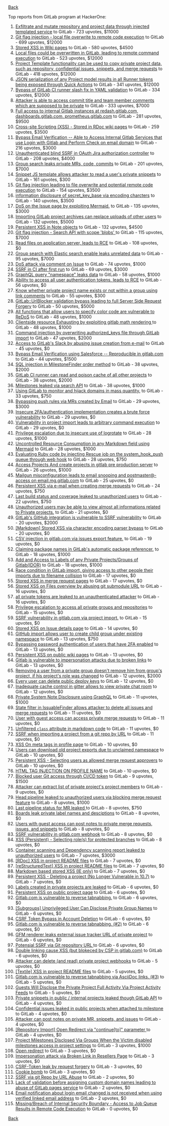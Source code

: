 [Back](../README.md)

Top reports from GitLab program at HackerOne:

1. [Exfiltrate and mutate repository and project data through injected templated service](https://hackerone.com/reports/446585) to GitLab - 723 upvotes, $11000
2. [Git flag injection - local file overwrite to remote code execution](https://hackerone.com/reports/658013) to GitLab - 699 upvotes, $12000
3. [Stored XSS in Wiki pages](https://hackerone.com/reports/526325) to GitLab - 580 upvotes, $4500
4. [Local files could be overwritten in GitLab, leading to remote command execution](https://hackerone.com/reports/587854) to GitLab - 523 upvotes, $12000
5. [Project Template functionality can be used to copy private project data, such as repository, confidential issues, snippets, and merge requests](https://hackerone.com/reports/689314) to GitLab - 418 upvotes, $12000
6. [JSON serialization of any Project model results in all Runner tokens being exposed through Quick Actions](https://hackerone.com/reports/509924) to GitLab - 341 upvotes, $12000
7. [Bypass of GitLab CI runner slash fix in YAML validation](https://hackerone.com/reports/409395) to GitLab - 334 upvotes, $12000
8. [Attacker is able to access commit title and team member comments which are supposed to be private](https://hackerone.com/reports/502593) to GitLab - 333 upvotes, $7000
9. [Full access to internal Gitlab instances at redash.gitlab.com, dashboards.gitlab.com, prometheus.gitlab.com](https://hackerone.com/reports/498964) to GitLab - 281 upvotes, $9500
10. [Cross-site Scripting (XSS) - Stored in RDoc wiki pages](https://hackerone.com/reports/662287) to GitLab - 259 upvotes, $3500
11. [Bypass Email Verification -- Able to Access Internal Gitlab Services that use Login with Gitlab and Perform Check on email domain](https://hackerone.com/reports/565883) to GitLab - 216 upvotes, $3000
12. [Unauthenticated blind SSRF in OAuth Jira authorization controller](https://hackerone.com/reports/398799) to GitLab - 208 upvotes, $4000
13. [Group search leaks private MRs, code, commits](https://hackerone.com/reports/692252) to GitLab - 201 upvotes, $7000
14. [Snippet JS template allows attacker to read a user's private snippets](https://hackerone.com/reports/348443) to GitLab - 161 upvotes, $300
15. [Git flag injection leading to file overwrite and potential remote code execution](https://hackerone.com/reports/653125) to GitLab - 154 upvotes, $3500
16. [information disclosure of secret_key_base via encoding charcters](https://hackerone.com/reports/460545) to GitLab - 140 upvotes, $3500
17. [DoS on the Issue page by exploiting Mermaid.](https://hackerone.com/reports/470067) to GitLab - 135 upvotes, $3000
18. [Importing GitLab project archives can replace uploads of other users](https://hackerone.com/reports/534794) to GitLab - 132 upvotes, $5000
19. [Persistent XSS in Note objects](https://hackerone.com/reports/508184) to GitLab - 132 upvotes, $4500
20. [Git flag injection - Search API with scope 'blobs' ](https://hackerone.com/reports/682442) to GitLab - 115 upvotes, $7000
21. [Read files on application server, leads to RCE](https://hackerone.com/reports/178152) to GitLab - 108 upvotes, $0
22. [Group search with Elastic search enable leaks unrelated data](https://hackerone.com/reports/708820) to GitLab - 95 upvotes, $7000
23. [DoS attack via comment on Issue](https://hackerone.com/reports/557154) to GitLab - 74 upvotes, $1000
24. [SSRF in CI after first run](https://hackerone.com/reports/369451) to GitLab - 69 upvotes, $3000
25. [GraphQL query "namespace" leaks data](https://hackerone.com/reports/614355) to GitLab - 58 upvotes, $1000
26. [Ability to access all user authentication tokens, leads to RCE](https://hackerone.com/reports/158330) to GitLab - 56 upvotes, $0
27. [Know whether private project name exists or not within a group using link comments](https://hackerone.com/reports/495497) to GitLab - 55 upvotes, $300
28. [GitLab::UrlBlocker validation bypass leading to full Server Side Request Forgery](https://hackerone.com/reports/541169) to GitLab - 50 upvotes, $5000
29. [All functions that allow users to specify color code are vulnerable to ReDoS](https://hackerone.com/reports/511381) to GitLab - 48 upvotes, $1000
30. [Clientside resource Exhausting by exploiting gitlab math rendering ](https://hackerone.com/reports/549040) to GitLab - 48 upvotes, $1000
31. [Command injection by overwriting authorized_keys file through GitLab import](https://hackerone.com/reports/298873) to GitLab - 47 upvotes, $2000
32. [Access to GitLab's Slack by abusing issue creation from e-mail](https://hackerone.com/reports/218230) to GitLab - 45 upvotes, $0
33. [Bypass Email Verification using Salesforce -- Reproducible in gitlab.com](https://hackerone.com/reports/617896) to GitLab - 44 upvotes, $1500
34. [SQL injection in MilestoneFinder order method](https://hackerone.com/reports/298176) to GitLab - 38 upvotes, $2000
35. [GitLab CI runner can read and poison cache of all other projects](https://hackerone.com/reports/301432) to GitLab - 38 upvotes, $2000
36. [Milestones leaked via search API](https://hackerone.com/reports/460815) to GitLab - 38 upvotes, $1000
37. [Using GitLab to monitor and hijack domains in mass quantity.](https://hackerone.com/reports/312118) to GitLab - 33 upvotes, $750
38. [Bypassing push rules via MRs created by Email](https://hackerone.com/reports/526570) to GitLab - 29 upvotes, $3000
39. [Insecure 2FA/authentication implementation creates a brute force vulnerability](https://hackerone.com/reports/149598) to GitLab - 29 upvotes, $0
40. [Vulnerability in project import leads to arbitrary command execution](https://hackerone.com/reports/378148) to GitLab - 29 upvotes, $0
41. [Privilege escalation due to insecure use of logrotate](https://hackerone.com/reports/578119) to GitLab - 28 upvotes, $1000
42. [Uncontrolled Resource Consumption in any Markdown field using Mermaid](https://hackerone.com/reports/670572) to GitLab - 28 upvotes, $1000
43. [Evaluating Ruby code by injecting Rescue job on the system_hook_push queue through web hook](https://hackerone.com/reports/299473) to GitLab - 28 upvotes, $750
44. [Access Projects And create projects in gitlab pre production server](https://hackerone.com/reports/540711) to GitLab - 26 upvotes, $1000
45. [Mailgun misconfiguration leads to email snooping and postmaster@-access on email.mg.gitlab.com](https://hackerone.com/reports/174983) to GitLab - 25 upvotes, $0
46. [Persistent XSS via e-mail when creating merge requests](https://hackerone.com/reports/496973) to GitLab - 24 upvotes, $750
47. [Last build status and coverage leaked to unauthorized users](https://hackerone.com/reports/477222) to GitLab - 22 upvotes, $750
48. [Unauthorized users may be able to view almost all informations related to Private projects.](https://hackerone.com/reports/407763) to GitLab - 21 upvotes, $0
49. [GitLab's GitHub integration is vulnerable to SSRF vulnerability](https://hackerone.com/reports/446593) to GitLab - 20 upvotes, $2000
50. [[Markdown] Stored XSS via character encoding parser bypass](https://hackerone.com/reports/270999) to GitLab - 20 upvotes, $0
51. [CSV injection in gitlab.com via issues export feature.](https://hackerone.com/reports/216243) to GitLab - 19 upvotes, $0
52. [Claiming package names in GitLab's automatic package referencer.](https://hackerone.com/reports/462503) to GitLab - 18 upvotes, $1000
53. [Add and Access to Labels of any Private Projects/Groups of Gitlab(IDOR)](https://hackerone.com/reports/439729) to GitLab - 18 upvotes, $1000
54. [Race condition in GitLab import, giving access to other people their imports due to filename collision](https://hackerone.com/reports/214028) to GitLab - 17 upvotes, $0
55. [Stored XSS in merge request pages](https://hackerone.com/reports/409380) to GitLab - 17 upvotes, $0
56. [Stored XSS on Files overview by abusing git submodule URL](https://hackerone.com/reports/218872) to GitLab - 16 upvotes, $0
57. [all private tokens are leaked to an unauthenticated attacker](https://hackerone.com/reports/268794) to GitLab - 16 upvotes, $0
58. [Privilege escalation to access all private groups and repositories](https://hackerone.com/reports/131210) to GitLab - 15 upvotes, $0
59. [SSRF vulnerability in gitlab.com via project import.](https://hackerone.com/reports/215105) to GitLab - 15 upvotes, $0
60. [Stored XSS on Issue details page](https://hackerone.com/reports/384255) to GitLab - 14 upvotes, $0
61. [GitHub import allows user to create child group under existing namespace](https://hackerone.com/reports/301137) to GitLab - 13 upvotes, $750
62. [Bypassing password authentication of users that have 2FA enabled](https://hackerone.com/reports/128085) to GitLab - 13 upvotes, $0
63. [Persistent XSS on public wiki pages](https://hackerone.com/reports/136333) to GitLab - 13 upvotes, $0
64. [Gitlab is vulnerable to impersonation attacks due to broken links](https://hackerone.com/reports/265696) to GitLab - 13 upvotes, $0
65. [Removing a user from a private group doesn't remove him from group's project, if his project's role was changed](https://hackerone.com/reports/310185) to GitLab - 12 upvotes, $2000
66. [Every user can delete public deploy keys](https://hackerone.com/reports/195088) to GitLab - 12 upvotes, $0
67. [Inadequate cache control in gitter allows to view private chat room](https://hackerone.com/reports/493791) to GitLab - 12 upvotes, $0
68. [Private System Note Disclosure using GraphQL](https://hackerone.com/reports/633001) to GitLab - 11 upvotes, $1000
69. [State filter in IssuableFinder allows attacker to delete all issues and merge requests](https://hackerone.com/reports/186194) to GitLab - 11 upvotes, $0
70. [User with guest access can access private merge requests](https://hackerone.com/reports/195134) to GitLab - 11 upvotes, $0
71. [Unfiltered `class` attribute in markdown code](https://hackerone.com/reports/216453) to GitLab - 11 upvotes, $0
72. [SSRF when importing a project from a git repo by URL](https://hackerone.com/reports/135937) to GitLab - 11 upvotes, $0
73. [XSS On meta tags in profile page](https://hackerone.com/reports/159984) to GitLab - 10 upvotes, $0
74. [Users can download old project exports due to unclaimed namespace](https://hackerone.com/reports/195058) to GitLab - 10 upvotes, $0
75. [Persistent XSS - Selecting users as allowed merge request approvers](https://hackerone.com/reports/346217) to GitLab - 10 upvotes, $0
76. [HTML TAG INJECTION ON PROFILE NAME](https://hackerone.com/reports/358001) to GitLab - 10 upvotes, $0
77. [Blocked user Git access through CI/CD token](https://hackerone.com/reports/497047) to GitLab - 9 upvotes, $1500
78. [Attacker can extract list of private project's project members](https://hackerone.com/reports/128051) to GitLab - 9 upvotes, $0
79. [Head pipeline leaked to unauthorized users via blocking merge request feature](https://hackerone.com/reports/667408) to GitLab - 8 upvotes, $1000
80. [Last pipeline status for MR leaked ](https://hackerone.com/reports/582349) to GitLab - 8 upvotes, $750
81. [Boards leak private label names and desciptions](https://hackerone.com/reports/162147) to GitLab - 8 upvotes, $0
82. [Users with guest access can post notes to private merge requests, issues, and snippets](https://hackerone.com/reports/195140) to GitLab - 8 upvotes, $0
83. [SSRF vulnerability in gitlab.com webhook](https://hackerone.com/reports/301924) to GitLab - 8 upvotes, $0
84. [XSS (Persistent) - Selecting role(s) for protected branches](https://hackerone.com/reports/346111) to GitLab - 8 upvotes, $0
85. [Container scanning and Dependency scanning report leaked to unauthorized users](https://hackerone.com/reports/676976) to GitLab - 7 upvotes, $3000
86. [[RDoc] XSS in project README files](https://hackerone.com/reports/200693) to GitLab - 7 upvotes, $0
87. [[reStructuredText] XSS in project README files](https://hackerone.com/reports/205497) to GitLab - 7 upvotes, $0
88. [Markdown based stored XSS (IE only)](https://hackerone.com/reports/118024) to GitLab - 7 upvotes, $0
89. [Persistent XSS - Deleting a project (No Longer Vulnerable in 10.7)](https://hackerone.com/reports/351554) to GitLab - 7 upvotes, $0
90. [Labels created in private projects are leaked](https://hackerone.com/reports/132777) to GitLab - 6 upvotes, $0
91. [Persistent XSS on public project page](https://hackerone.com/reports/129736) to GitLab - 6 upvotes, $0
92. [Gitlab.com is vulnerable to reverse tabnabbing.](https://hackerone.com/reports/211065) to GitLab - 6 upvotes, $0
93. [[Subgroups] Unprivileged User Can Disclose Private Group Names](https://hackerone.com/reports/215384) to GitLab - 6 upvotes, $0
94. [CSRF Token Bypass in Account Deletion](https://hackerone.com/reports/182487) to GitLab - 6 upvotes, $0
95. [Gitlab.com is vulnerable to reverse tabnabbing. (#2)](https://hackerone.com/reports/212629) to GitLab - 6 upvotes, $0
96. [GFM renderer leaks external issue tracker URL of private project](https://hackerone.com/reports/133717) to GitLab - 6 upvotes, $0
97. [Potensial SSRF via Git repository URL ](https://hackerone.com/reports/359288) to GitLab - 6 upvotes, $0
98. [Double linking cause XSS (but blokeced by CSP in gitlab.com)](https://hackerone.com/reports/729341) to GitLab - 6 upvotes, $0
99. [Attacker can delete (and read) private project webhooks](https://hackerone.com/reports/134292) to GitLab - 5 upvotes, $0
100. [[Textile] XSS in project README files](https://hackerone.com/reports/205498) to GitLab - 5 upvotes, $0
101. [Gitlab.com is vulnerable to reverse tabnabbing via AsciiDoc links. (#3)](https://hackerone.com/reports/213114) to GitLab - 5 upvotes, $0
102. [Guests Will Disclose the Private Project Full Activity Via Project Activity Feeds](https://hackerone.com/reports/491319) to GitLab - 5 upvotes, $0
103. [Private snippets in public / internal projects leaked though GitLab API](https://hackerone.com/reports/134305) to GitLab - 4 upvotes, $0
104. [Confidential issues leaked in public projects when attached to milestone](https://hackerone.com/reports/134300) to GitLab - 4 upvotes, $0
105. [Attacker can post notes on private MR, snippets, and issues](https://hackerone.com/reports/134299) to GitLab - 4 upvotes, $0
106. [[Repository Import] Open Redirect via "continue[to]" parameter ](https://hackerone.com/reports/215970) to GitLab - 4 upvotes, $0
107. [Project Milestones Disclosed Via Groups When the Victim disabled milestones access in project settings](https://hackerone.com/reports/636560) to GitLab - 3 upvotes, $1000
108. [Open redirect](https://hackerone.com/reports/214034) to GitLab - 3 upvotes, $0
109. [Impersonation attack via Broken Link in Resellers Page](https://hackerone.com/reports/266908) to GitLab - 3 upvotes, $0
110. [CSRF-Token leak by request forgery](https://hackerone.com/reports/221432) to GitLab - 3 upvotes, $0
111. [Cookie bomb](https://hackerone.com/reports/221041) to GitLab - 3 upvotes, $0
112. [SSRF via git Repo by URL Abuse](https://hackerone.com/reports/191216) to GitLab - 2 upvotes, $0
113. [Lack of validation before assigning custom domain names leading to abuse of GitLab pages service](https://hackerone.com/reports/296907) to GitLab - 2 upvotes, $0
114. [Email notification about login email changed is not received when using verified linked email address](https://hackerone.com/reports/801973) to GitLab - 2 upvotes, $0
115. [Missing/Breach of Internal Security Boundary - Access to Job Queue Results in Remote Code Execution](https://hackerone.com/reports/224198) to GitLab - 0 upvotes, $0


[Back](../README.md)